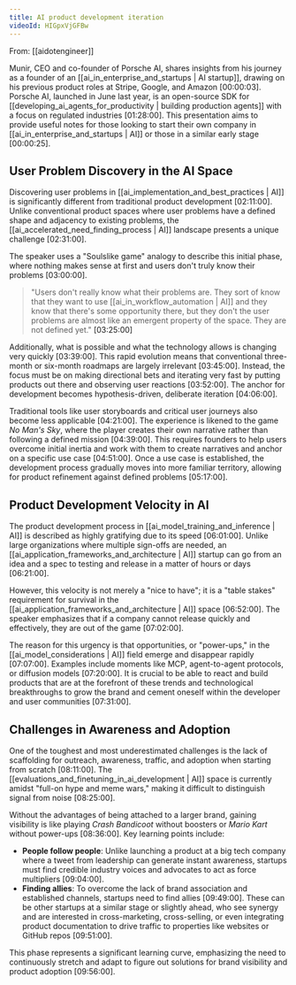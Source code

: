 ```yaml
---
title: AI product development iteration
videoId: HIGpxVjGFBw
---
```


From: [[aidotengineer]] <br/> 

Munir, CEO and co-founder of Porsche AI, shares insights from his journey as a founder of an [[ai_in_enterprise_and_startups | AI startup]], drawing on his previous product roles at Stripe, Google, and Amazon <a class="yt-timestamp" data-t="00:00:03">[00:00:03]</a>. Porsche AI, launched in June last year, is an open-source SDK for [[developing_ai_agents_for_productivity | building production agents]] with a focus on regulated industries <a class="yt-timestamp" data-t="01:28:00">[01:28:00]</a>. This presentation aims to provide useful notes for those looking to start their own company in [[ai_in_enterprise_and_startups | AI]] or those in a similar early stage <a class="yt-timestamp" data-t="00:00:25">[00:00:25]</a>.

## User Problem Discovery in the AI Space

Discovering user problems in [[ai_implementation_and_best_practices | AI]] is significantly different from traditional product development <a class="yt-timestamp" data-t="02:11:00">[02:11:00]</a>. Unlike conventional product spaces where user problems have a defined shape and adjacency to existing problems, the [[ai_accelerated_need_finding_process | AI]] landscape presents a unique challenge <a class="yt-timestamp" data-t="02:31:00">[02:31:00]</a>.

The speaker uses a "Soulslike game" analogy to describe this initial phase, where nothing makes sense at first and users don't truly know their problems <a class="yt-timestamp" data-t="03:00:00">[03:00:00]</a>.

> "Users don't really know what their problems are. They sort of know that they want to use [[ai_in_workflow_automation | AI]] and they know that there's some opportunity there, but they don't the user problems are almost like an emergent property of the space. They are not defined yet." <a class="yt-timestamp" data-t="03:25:00">[03:25:00]</a>

Additionally, what is possible and what the technology allows is changing very quickly <a class="yt-timestamp" data-t="03:39:00">[03:39:00]</a>. This rapid evolution means that conventional three-month or six-month roadmaps are largely irrelevant <a class="yt-timestamp" data-t="03:45:00">[03:45:00]</a>. Instead, the focus must be on making directional bets and iterating very fast by putting products out there and observing user reactions <a class="yt-timestamp" data-t="03:52:00">[03:52:00]</a>. The anchor for development becomes hypothesis-driven, deliberate iteration <a class="yt-timestamp" data-t="04:06:00">[04:06:00]</a>.

Traditional tools like user storyboards and critical user journeys also become less applicable <a class="yt-timestamp" data-t="04:21:00">[04:21:00]</a>. The experience is likened to the game *No Man's Sky*, where the player creates their own narrative rather than following a defined mission <a class="yt-timestamp" data-t="04:39:00">[04:39:00]</a>. This requires founders to help users overcome initial inertia and work with them to create narratives and anchor on a specific use case <a class="yt-timestamp" data-t="04:51:00">[04:51:00]</a>. Once a use case is established, the development process gradually moves into more familiar territory, allowing for product refinement against defined problems <a class="yt-timestamp" data-t="05:17:00">[05:17:00]</a>.

## Product Development Velocity in AI

The product development process in [[ai_model_training_and_inference | AI]] is described as highly gratifying due to its speed <a class="yt-timestamp" data-t="06:01:00">[06:01:00]</a>. Unlike large organizations where multiple sign-offs are needed, an [[ai_application_frameworks_and_architecture | AI]] startup can go from an idea and a spec to testing and release in a matter of hours or days <a class="yt-timestamp" data-t="06:21:00">[06:21:00]</a>.

However, this velocity is not merely a "nice to have"; it is a "table stakes" requirement for survival in the [[ai_application_frameworks_and_architecture | AI]] space <a class="yt-timestamp" data-t="06:52:00">[06:52:00]</a>. The speaker emphasizes that if a company cannot release quickly and effectively, they are out of the game <a class="yt-timestamp" data-t="07:02:00">[07:02:00]</a>.

The reason for this urgency is that opportunities, or "power-ups," in the [[ai_model_considerations | AI]] field emerge and disappear rapidly <a class="yt-timestamp" data-t="07:07:00">[07:07:00]</a>. Examples include moments like MCP, agent-to-agent protocols, or diffusion models <a class="yt-timestamp" data-t="07:20:00">[07:20:00]</a>. It is crucial to be able to react and build products that are at the forefront of these trends and technological breakthroughs to grow the brand and cement oneself within the developer and user communities <a class="yt-timestamp" data-t="07:31:00">[07:31:00]</a>.

## Challenges in Awareness and Adoption

One of the toughest and most underestimated challenges is the lack of scaffolding for outreach, awareness, traffic, and adoption when starting from scratch <a class="yt-timestamp" data-t="08:11:00">[08:11:00]</a>. The [[evaluations_and_finetuning_in_ai_development | AI]] space is currently amidst "full-on hype and meme wars," making it difficult to distinguish signal from noise <a class="yt-timestamp" data-t="08:25:00">[08:25:00]</a>.

Without the advantages of being attached to a larger brand, gaining visibility is like playing *Crash Bandicoot* without boosters or *Mario Kart* without power-ups <a class="yt-timestamp" data-t="08:36:00">[08:36:00]</a>. Key learning points include:
*   **People follow people**: Unlike launching a product at a big tech company where a tweet from leadership can generate instant awareness, startups must find credible industry voices and advocates to act as force multipliers <a class="yt-timestamp" data-t="09:04:00">[09:04:00]</a>.
*   **Finding allies**: To overcome the lack of brand association and established channels, startups need to find allies <a class="yt-timestamp" data-t="09:49:00">[09:49:00]</a>. These can be other startups at a similar stage or slightly ahead, who see synergy and are interested in cross-marketing, cross-selling, or even integrating product documentation to drive traffic to properties like websites or GitHub repos <a class="yt-timestamp" data-t="09:51:00">[09:51:00]</a>.

This phase represents a significant learning curve, emphasizing the need to continuously stretch and adapt to figure out solutions for brand visibility and product adoption <a class="yt-timestamp" data-t="09:56:00">[09:56:00]</a>.